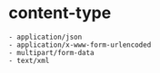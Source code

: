 # content-type

    - application/json
    - application/x-www-form-urlencoded
    - multipart/form-data
    - text/xml